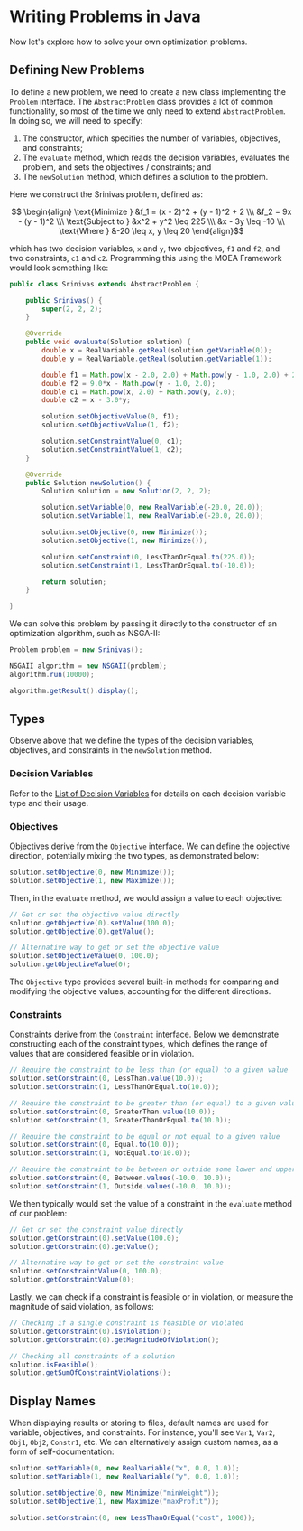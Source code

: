 # Writing Problems in Java

Now let's explore how to solve your own optimization problems.

## Defining New Problems

To define a new problem, we need to create a new class implementing the `Problem` interface.  The `AbstractProblem`
class provides a lot of common functionality, so most of the time we only need to extend `AbstractProblem`.  In
doing so, we will need to specify:

1. The constructor, which specifies the number of variables, objectives, and constraints;
2. The `evaluate` method, which reads the decision variables, evaluates the problem, and sets the
   objectives / constraints; and
3. The `newSolution` method, which defines a solution to the problem.

Here we construct the Srinivas problem, defined as:

$$ \begin{align} \text{Minimize } &f_1 = (x - 2)^2 + (y - 1)^2 + 2 \\\ &f_2 = 9x - (y - 1)^2 \\\ \text{Subject to } &x^2 + y^2 \leq 225 \\\ &x - 3y \leq -10 \\\ \text{Where } &-20 \leq x, y \leq 20 \end{align}$$

which has two decision variables, `x` and `y`, two objectives, `f1` and `f2`, and two constraints, `c1` and `c2`.
Programming this using the MOEA Framework would look something like:

<!-- java:examples/org/moeaframework/examples/srinivas/Srinivas.java [29:78] -->

```java
public class Srinivas extends AbstractProblem {

    public Srinivas() {
        super(2, 2, 2);
    }

    @Override
    public void evaluate(Solution solution) {
        double x = RealVariable.getReal(solution.getVariable(0));
        double y = RealVariable.getReal(solution.getVariable(1));

        double f1 = Math.pow(x - 2.0, 2.0) + Math.pow(y - 1.0, 2.0) + 2.0;
        double f2 = 9.0*x - Math.pow(y - 1.0, 2.0);
        double c1 = Math.pow(x, 2.0) + Math.pow(y, 2.0);
        double c2 = x - 3.0*y;

        solution.setObjectiveValue(0, f1);
        solution.setObjectiveValue(1, f2);

        solution.setConstraintValue(0, c1);
        solution.setConstraintValue(1, c2);
    }

    @Override
    public Solution newSolution() {
        Solution solution = new Solution(2, 2, 2);

        solution.setVariable(0, new RealVariable(-20.0, 20.0));
        solution.setVariable(1, new RealVariable(-20.0, 20.0));

        solution.setObjective(0, new Minimize());
        solution.setObjective(1, new Minimize());

        solution.setConstraint(0, LessThanOrEqual.to(225.0));
        solution.setConstraint(1, LessThanOrEqual.to(-10.0));

        return solution;
    }

}
```

We can solve this problem by passing it directly to the constructor of an optimization algorithm, such as NSGA-II:

<!-- java:examples/org/moeaframework/examples/srinivas/SrinivasExample.java [29:34] -->

```java
Problem problem = new Srinivas();

NSGAII algorithm = new NSGAII(problem);
algorithm.run(10000);

algorithm.getResult().display();
```

## Types

Observe above that we define the types of the decision variables, objectives, and constraints in the `newSolution`
method.

### Decision Variables

Refer to the [List of Decision Variables](listOfDecisionVariables.md) for details on each decision variable type and
their usage.

### Objectives

Objectives derive from the `Objective` interface.  We can define the objective direction, potentially mixing the two
types, as demonstrated below:

<!-- java:test/org/moeaframework/snippet/ProblemSnippet.java [objective-definition] {KeepComments} -->

```java
solution.setObjective(0, new Minimize());
solution.setObjective(1, new Maximize());
```

Then, in the `evaluate` method, we would assign a value to each objective:

<!-- java:test/org/moeaframework/snippet/ProblemSnippet.java [objective-values] {KeepComments} -->

```java
// Get or set the objective value directly
solution.getObjective(0).setValue(100.0);
solution.getObjective(0).getValue();

// Alternative way to get or set the objective value
solution.setObjectiveValue(0, 100.0);
solution.getObjectiveValue(0);
```

The `Objective` type provides several built-in methods for comparing and modifying the objective values, accounting for
the different directions.

### Constraints

Constraints derive from the `Constraint` interface.  Below we demonstrate constructing each of the constraint types,
which defines the range of values that are considered feasible or in violation.

<!-- java:test/org/moeaframework/snippet/ProblemSnippet.java [constraint-definition] {KeepComments} -->

```java
// Require the constraint to be less than (or equal) to a given value
solution.setConstraint(0, LessThan.value(10.0));
solution.setConstraint(1, LessThanOrEqual.to(10.0));

// Require the constraint to be greater than (or equal) to a given value
solution.setConstraint(0, GreaterThan.value(10.0));
solution.setConstraint(1, GreaterThanOrEqual.to(10.0));

// Require the constraint to be equal or not equal to a given value
solution.setConstraint(0, Equal.to(10.0));
solution.setConstraint(1, NotEqual.to(10.0));

// Require the constraint to be between or outside some lower and upper bounds
solution.setConstraint(0, Between.values(-10.0, 10.0));
solution.setConstraint(1, Outside.values(-10.0, 10.0));
```

We then typically would set the value of a constraint in the `evaluate` method of our problem:

<!-- java:test/org/moeaframework/snippet/ProblemSnippet.java [constraint-values] {KeepComments} -->

```java
// Get or set the constraint value directly
solution.getConstraint(0).setValue(100.0);
solution.getConstraint(0).getValue();

// Alternative way to get or set the constraint value
solution.setConstraintValue(0, 100.0);
solution.getConstraintValue(0);
```

Lastly, we can check if a constraint is feasible or in violation, or measure the magnitude of said violation, as
follows:

<!-- java:test/org/moeaframework/snippet/ProblemSnippet.java [constraint-violation] {KeepComments} -->

```java
// Checking if a single constraint is feasible or violated
solution.getConstraint(0).isViolation();
solution.getConstraint(0).getMagnitudeOfViolation();

// Checking all constraints of a solution
solution.isFeasible();
solution.getSumOfConstraintViolations();
```

## Display Names

When displaying results or storing to files, default names are used for variable, objectives, and constraints.  For
instance, you'll see `Var1`, `Var2`, `Obj1`, `Obj2`, `Constr1`, etc.  We can alternatively assign custom names, as a
form of self-documentation:

<!-- java:test/org/moeaframework/snippet/ProblemSnippet.java [custom-names] -->

```java
solution.setVariable(0, new RealVariable("x", 0.0, 1.0));
solution.setVariable(1, new RealVariable("y", 0.0, 1.0));

solution.setObjective(0, new Minimize("minWeight"));
solution.setObjective(1, new Maximize("maxProfit"));

solution.setConstraint(0, new LessThanOrEqual("cost", 1000));
```

